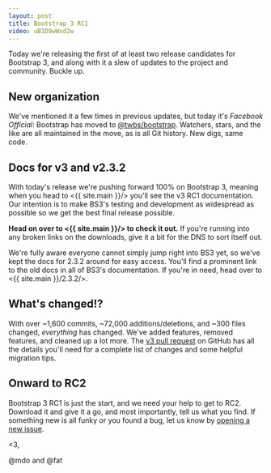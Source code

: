 ```yaml
---
layout: post
title: Bootstrap 3 RC1
video: uB1D9wWxd2w
---
```


Today we're releasing the first of at least two release candidates for Bootstrap 3, and along with it a slew of updates to the project and community. Buckle up.

## New organization

We've mentioned it a few times in previous updates, but today it's *Facebook Official*: Bootstrap has moved to [@twbs/bootstrap](https://github.com/twbs/bootstrap). Watchers, stars, and the like are all maintained in the move, as is all Git history. New digs, same code.

## Docs for v3 and v2.3.2

With today's release we're pushing forward 100% on Bootstrap 3, meaning when you head to <{{ site.main }}/> you'll see the v3 RC1 documentation. Our intention is to make BS3's testing and development as widespread as possible so we get the best final release possible.

**Head on over to <{{ site.main }}/> to check it out.** If you're running into any broken links on the downloads, give it a bit for the DNS to sort itself out.

We're fully aware everyone cannot simply jump right into BS3 yet, so we've kept the docs for 2.3.2 around for easy access. You'll find a prominent link to the old docs in all of BS3's documentation. If you're in need, head over to <{{ site.main }}/2.3.2/>.

## What's changed!?

With over ~1,600 commits, ~72,000 additions/deletions, and ~300 files changed, *everything* has changed. We've added features, removed features, and cleaned up a lot more. The [v3 pull request](https://github.com/twbs/bootstrap/pull/6342) on GitHub has all the details you'll need for a complete list of changes and some helpful migration tips.

## Onward to RC2

Bootstrap 3 RC1 is just the start, and we need your help to get to RC2. Download it and give it a go, and most importantly, tell us what you find. If something new is all funky or you found a bug, let us know by [opening a new issue](https://github.com/twbs/bootstrap/issues/new).


<3,

@mdo and @fat
